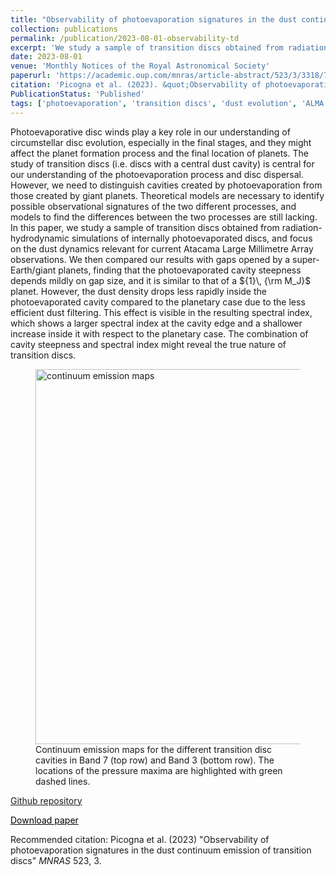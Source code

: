 ```yaml
---
title: "Observability of photoevaporation signatures in the dust continuum emission of transition discs"
collection: publications
permalink: /publication/2023-08-01-observability-td
excerpt: 'We study a sample of transition discs obtained from radiation-hydrodynamic simulations of internally photoevaporated discs, and focus on the dust dynamics relevant for current Atacama Large Millimetre Array observations. We then compared our results with gaps opened by a super-Earth/giant planets, finding that the photoevaporated cavity steepness depends mildly on gap size. However, the spectral index is higher at the cavity edge with respect to the planetary case. The combination of cavity steepness and spectral index might reveal the true nature of transition discs.'
date: 2023-08-01
venue: 'Monthly Notices of the Royal Astronomical Society'
paperurl: 'https://academic.oup.com/mnras/article-abstract/523/3/3318/7170048'
citation: 'Picogna et al. (2023). &quot;Observability of photoevaporation signatures in the dust continuum emission of transition discs.&quot; <i>Monthly Notices of the Royal Astronomical Society</i>. 523, 3.'
PublicationStatus: 'Published'
tags: ['photoevaporation', 'transition discs', 'dust evolution', 'ALMA']
---
```

Photoevaporative disc winds play a key role in our understanding of circumstellar disc evolution, especially in the final stages, and they might affect the planet formation process and the final location of planets. The study of transition discs (i.e. discs with a central dust cavity) is central for our understanding of the photoevaporation process and disc dispersal. However, we need to distinguish cavities created by photoevaporation from those created by giant planets. Theoretical models are necessary to identify possible observational signatures of the two different processes, and models to find the differences between the two processes are still lacking. In this paper, we study a sample of transition discs obtained from radiation-hydrodynamic simulations of internally photoevaporated discs, and focus on the dust dynamics relevant for current Atacama Large Millimetre Array observations. We then compared our results with gaps opened by a super-Earth/giant planets, finding that the photoevaporated cavity steepness depends mildly on gap size, and it is similar to that of a ${1}\, {\rm M_J}$ planet. However, the dust density drops less rapidly inside the photoevaporated cavity compared to the planetary case due to the less efficient dust filtering. This effect is visible in the resulting spectral index, which shows a larger spectral index at the cavity edge and a shallower increase inside it with respect to the planetary case. The combination of cavity steepness and spectral index might reveal the true nature of transition discs. 

<figure>
  <img src="http://GiovanniPicogna.github.io/images/observability-td.png" alt="continuum emission maps" width="600"/>
  <figcaption>Continuum emission maps for the different transition disc cavities in Band 7 (top row) and Band 3 (bottom row). The locations of the pressure maxima are highlighted with green dashed lines.</figcaption>
</figure>

<a href="https://github.com/GiovanniPicogna/observability-td"><i class="fab fa-fw fa-github" aria-hidden="true"></i> Github repository </a>

<a href="http://GiovanniPicogna.github.io/files/observability-td.pdf" style="color : black;"><i class="fa fa-file-pdf-o jumbo"></i> Download paper </a>

Recommended citation: Picogna et al. (2023) "Observability of photoevaporation signatures in the dust continuum emission of transition discs" <i>MNRAS</i> 523, 3.
